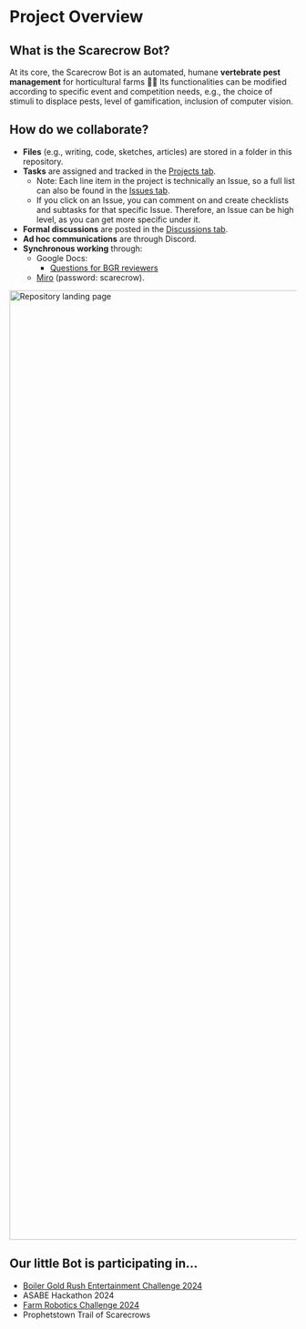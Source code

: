 # Project Overview

## What is the Scarecrow Bot?
At its core, the Scarecrow Bot is an automated, humane **vertebrate pest management** for horticultural farms 🐰🍓 Its functionalities can be modified according to specific event and competition needs, e.g., the choice of stimuli to displace pests, level of gamification, inclusion of computer vision. 

## How do we collaborate?
- **Files** (e.g., writing, code, sketches, articles) are stored in a folder in this repository.
- **Tasks** are assigned and tracked in the [Projects tab](https://github.com/orgs/DAC-Of-Purdue/projects/4).
  - Note: Each line item in the project is technically an Issue, so a full list can also be found in the [Issues tab](https://github.com/DAC-Of-Purdue/scarecrow-bot/issues).
  - If you click on an Issue, you can comment on and create checklists and subtasks for that specific Issue. Therefore, an Issue can be high level, as you can get more specific under it.
- **Formal discussions** are posted in the [Discussions tab](https://github.com/DAC-Of-Purdue/scarecrow-bot/discussions).
- **Ad hoc communications** are through Discord.
- **Synchronous working** through:
  - Google Docs:
    - [Questions for BGR reviewers](https://docs.google.com/document/d/1dKSXOV22rJeZjZlKzRZ9W1x4MBU6ujRMz5i0cZ4jGa4/edit)
  - [Miro](https://miro.com/app/board/uXjVN3_V8Hw=/?share_link_id=725738252533) (password: scarecrow).
<img width="1669" alt="Repository landing page" src="https://github.com/DAC-Of-Purdue/scarecrow-bot-2024/assets/104526653/7d5dbafb-a5fb-48d8-8aff-57584b667e76">

## Our little Bot is participating in...
- [Boiler Gold Rush Entertainment Challenge 2024](https://centers.purdue.edu/fusion-studio/initiatives/bgr-entertainment-challenge/)
- ASABE Hackathon 2024
- [Farm Robotics Challenge 2024](https://docs.google.com/document/d/16Sa8F_5u0tmNEUyvFqWgXRzfNcmQccku/edit)
- Prophetstown Trail of Scarecrows
